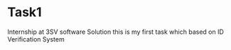 # Task1
Internship at 3SV software Solution this is my first task which based on ID Verification System
